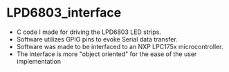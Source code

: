 # LPD6803_interface
  - C code I made for driving the LPD6803 LED strips.
  - Software utilizes GPIO pins to evoke Serial data transfer. 
  - Software was made to be interfaced to an NXP LPC175x microcontroller. 
  - The interface is more "object oriented" for the ease of the user implementation
